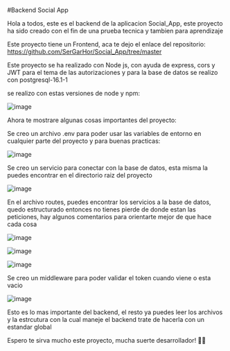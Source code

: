 #Backend Social App

Hola a todos, este es el backend de la aplicacion Social_App, este proyecto ha sido creado con el fin de una prueba tecnica y tambien para aprendizaje

Este proyecto tiene un Frontend, aca te dejo el enlace del repositorio: https://github.com/SerGarHor/Social_App/tree/master

Este proyecto se ha realizado con Node js, con ayuda de express, cors y JWT para el tema de las autorizaciones y para la base de datos
se realizo con postgresql-16.1-1

se realizo con estas versiones de node y npm:

![image](https://github.com/SerGarHor/Back_Social_App/assets/93298529/125b5738-0b50-4b8c-91be-61044ef790e9)

Ahora te mostrare algunas cosas importantes del proyecto:

Se creo un archivo .env para poder usar las variables de entorno en cualquier parte del proyecto y para buenas practicas:

![image](https://github.com/SerGarHor/Back_Social_App/assets/93298529/9f04e33b-86d3-4614-951c-e3ee98ddb692)

Se creo un servicio para conectar con la base de datos, esta misma la puedes encontrar en el directorio raiz del proyecto

![image](https://github.com/SerGarHor/Back_Social_App/assets/93298529/1085ddc5-0a6e-4907-a0b6-785ab8fbd61f)

En el archivo routes, puedes encontrar los servicios a la base de datos, quedo estructurado entonces no tienes pierde de
donde estan las peticiones, hay algunos comentarios para orientarte mejor de que hace cada cosa

![image](https://github.com/SerGarHor/Back_Social_App/assets/93298529/f8d2604c-f9e5-40f6-b4e1-e5ead7981e76)

![image](https://github.com/SerGarHor/Back_Social_App/assets/93298529/1d7a6999-9ba9-4b4c-b3eb-922629d3c73d)

![image](https://github.com/SerGarHor/Back_Social_App/assets/93298529/b41f19f3-ea24-4b14-bb00-4a42aee3d7d1)


Se creo un middleware para poder validar el token cuando viene o esta vacio

![image](https://github.com/SerGarHor/Back_Social_App/assets/93298529/8fd56b09-d732-4b8e-870e-63fb6ee92b7f)

Esto es lo mas importante del backend, el resto ya puedes leer los archivos y la estrcutura con la cual maneje el backend
trate de hacerla con un estandar global

Espero te sirva mucho este proyecto, mucha suerte desarrollador! 🧑‍💻
